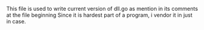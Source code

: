 This file is used to write current version of dll.go as mention in its comments at the file beginning
Since it is hardest part of a program, i vendor it in just in case.